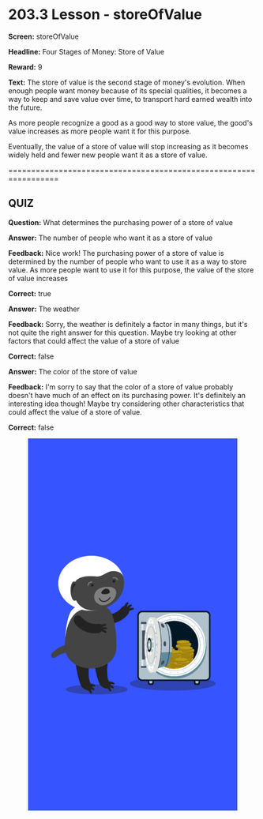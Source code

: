 # 203.3 Lesson - storeOfValue

**Screen:** storeOfValue

**Headline:** Four Stages of Money: Store of Value

**Reward:** 9

**Text:** The store of value is the second stage of money&#x27;s evolution. When enough people want money because of its special qualities, it becomes a way to keep and save value over time, to transport hard earned wealth into the future.

As more people recognize a good as a good way to store value, the good&#x27;s value increases as more people want it for this purpose.

Eventually, the value of a store of value will stop increasing as it becomes widely held and fewer new people want it as a store of value.


=================================================================

## QUIZ

**Question:** What determines the purchasing power of a store of value


**Answer:** The number of people who want it as a store of value

**Feedback:** Nice work! The purchasing power of a store of value is determined by the number of people who want to use it as a way to store value. As more people want to use it for this purpose, the value of the store of value increases

**Correct:** true

**Answer:** The weather

**Feedback:** Sorry, the weather is definitely a factor in many things, but it&#x27;s not quite the right answer for this question. Maybe try looking at other factors that could affect the value of a store of value

**Correct:** false

**Answer:** The color of the store of value

**Feedback:** I&#x27;m sorry to say that the color of a store of value probably doesn&#x27;t have much of an effect on its purchasing power. It&#x27;s definitely an interesting idea though! Maybe try considering other characteristics that could affect the value of a store of value.

**Correct:** false


<figure><img src="../.gitbook/assets/203-03.png" alt=""><figcaption></figcaption></figure>

